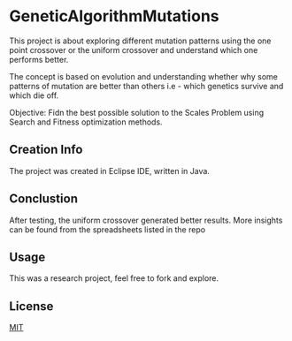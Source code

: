 # GeneticAlgorithmMutations

This project is about exploring different mutation patterns using the one point crossover or the uniform crossover and understand which one performs better.

The concept is based on evolution and understanding whether why some patterns of mutation are better than others i.e - which genetics survive and which die off.

Objective: Fidn the best possible solution to the Scales Problem using Search and Fitness optimization methods.

## Creation Info
The project was created in Eclipse IDE, written in Java.

## Conclustion
After testing, the uniform crossover generated better results. More insights can be found from the spreadsheets listed in the repo

## Usage
This was a research project, feel free to fork and explore.

## License
[MIT](https://choosealicense.com/licenses/mit/)
